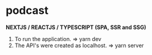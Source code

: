 # podcast

<b>NEXTJS / REACTJS / TYPESCRIPT  (SPA, SSR and SSG)</b>

1. To run the application. => yarn dev
2. The API's were created as localhost. => yarn server
